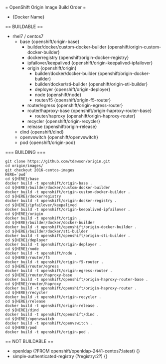 = OpenShift Origin Image Build Order =

 * <Directory Name> {Docker Name}

== BUILDABLE ==

* rhel7 / centos7
    * base {openshift/origin-base}
        * builder/docker/custom-docker-builder {openshift/origin-custom-docker-builder}
        * dockerregistry {openshift/origin-docker-registry}
        * ipfailover/keepalived {openshift/origin-keepalived-ipfailover}
        * origin {openshift/origin}
            * builder/docker/docker-builder {openshift/origin-docker-builder}
            * builder/docker/sti-builder {openshift/origin-sti-builder}
            * deployer {openshift/origin-deployer}
            * node {openshift/node}
            * router/f5 {openshift/origin-f5-router}
        * router/egress {openshift/origin-egress-router}
        * router/haproxy-base {openshift/origin-haproxy-router-base}
            * router/haproxy {openshift/origin-haproxy-router}
        * recycler {openshift/origin-recycler}
        * release {openshift/origin-release}
    * dind {openshift/dind}
    * openvswitch {openshift/openvswitch}
    * pod {openshift/origin-pod}

=== BUILDING ===
```
git clone https://github.com/tdawson/origin.git
cd origin/images/
git checkout 2016-centos-images
HERE=`pwd`
cd ${HERE}/base
docker build -t openshift/origin-base .
cd ${HERE}/builder/docker/custom-docker-builder
docker build -t openshift/origin-custom-docker-builder .
cd ${HERE}/dockerregistry
docker build -t openshift/origin-docker-registry .
cd ${HERE}/ipfailover/keepalived
docker build -t openshift/origin-keepalived-ipfailover .
cd ${HERE}/origin
docker build -t openshift/origin .
cd ${HERE}/builder/docker/docker-builder
docker build -t openshift/openshift/origin-docker-builder .
cd ${HERE}/builder/docker/sti-builder
docker build -t openshift/openshift/origin-sti-builder .
cd ${HERE}/deployer
docker build -t openshift/origin-deployer .
cd ${HERE}/node
docker build -t openshift/node .
cd ${HERE}/router/f5
docker build -t openshift/origin-f5-router .
cd ${HERE}/router/egress
docker build -t openshift/origin-egress-router .
cd ${HERE}/router/haproxy-base
docker build -t openshift/openshift/origin-haproxy-router-base .
cd ${HERE}/router/haproxy
docker build -t openshift/openshift/origin-haproxy-router .
cd ${HERE}/recycler
docker build -t openshift/origin-recycler .
cd ${HERE}/release
docker build -t openshift/origin-release .
cd ${HERE}/dind
docker build -t openshift/openshift/dind .
cd ${HERE}/openvswitch
docker build -t openshift/openvswitch .
cd ${HERE}/pod
docker build -t openshift/origin-pod .
```

== NOT BUILDABLE ==
* openldap (?FROM openshift/openldap-2441-centos7:latest) {}
* simple-authenticated-registry (?registry:2?)  {}
